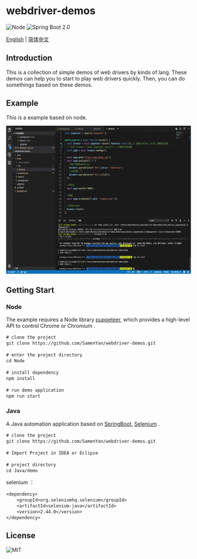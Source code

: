 #  webdriver-demos
![Node](https://img.shields.io/node/v/passport/latest.svg)
![Spring Boot 2.0](https://img.shields.io/badge/Spring%20Boot-2.0-brightgreen.svg)

[English](./README.md) | [简体中文](./README.zh-CN.md)

## Introduction
This is a collection of simple demos of web drivers by kinds of lang. These demos can help you to start to play web drivers quickly. Then, you can do somethings based on these demos.

## Example
This is a example based on node. 

![example](./example.gif)

## Getting Start

### Node 

The example requires a Node library [puppeteer](https://github.com/GoogleChrome/puppeteer), which provides a high-level API to control Chrome or Chromium .
```
# clone the project
git clone https://github.com/SamenYan/webdriver-demos.git

# enter the project directory
cd Node

# install dependency
npm install

# run demo application
npm run start
```

### Java 

A Java automation application based on [SpringBoot](https://github.com/ityouknow/spring-boot-examples),  [Selenium](https://github.com/SeleniumHQ/selenium) .

```
# clone the project 
git clone https://github.com/SamenYan/webdriver-demos.git

# Import Project in IDEA or Eclipse

# project directory
cd Java/demo
```

selenium ：
```
<dependency>
    <groupId>org.seleniumhq.selenium</groupId>
    <artifactId>selenium-java</artifactId>
    <version>2.44.0</version>
</dependency>
```

## License

![MIT](https://img.shields.io/npm/l/express.svg)
